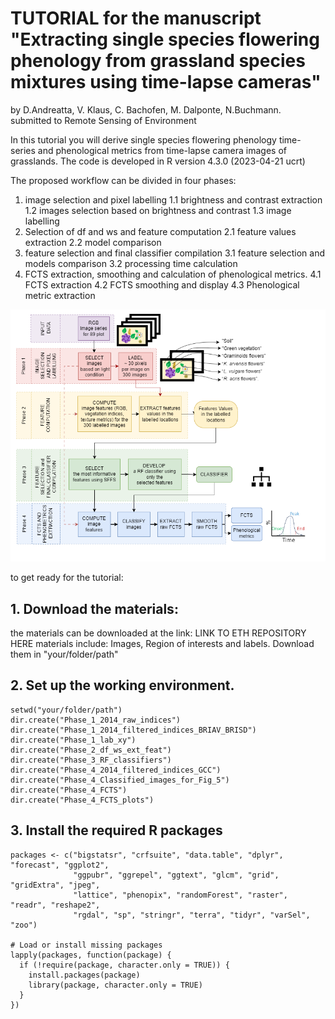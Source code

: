 
# **TUTORIAL for the manuscript "Extracting single species flowering phenology from grassland species mixtures using time-lapse cameras"**
 by D.Andreatta, V. Klaus, C. Bachofen, M. Dalponte, N.Buchmann.  
 submitted to Remote Sensing of Environment

In this tutorial you will derive single species flowering phenology time-series and phenological metrics from time-lapse camera images of grasslands. 
The code is developed in R version 4.3.0 (2023-04-21 ucrt)

The proposed workflow can be divided in four phases: 
1. image selection and pixel labelling
   1.1 brightness and contrast extraction
   1.2 images selection based on brightness and contrast
   1.3 image labelling
2. Selection of df and ws and feature computation
   2.1 feature values extraction
   2.2 model comparison
3. feature selection and final classifier compilation
   3.1 feature selection and models comparison
   3.2 processing time calculation
4. FCTS extraction, smoothing and calculation of phenological metrics.
   4.1 FCTS extraction
   4.2 FCTS smoothing and display
   4.3 Phenological metric extraction

![Structure of the proposed workflow (Figure 2 in the manuscript)](Figure_2.png)


to get ready for the tutorial:

## 1. Download the materials:
the materials can be downloaded at the link: LINK TO ETH REPOSITORY HERE
materials include: Images, Region of interests and labels. Download them in "your/folder/path"

## 2. Set up the working environment. 

```
setwd("your/folder/path")
dir.create("Phase_1_2014_raw_indices")
dir.create("Phase_1_2014_filtered_indices_BRIAV_BRISD")
dir.create("Phase_1_lab_xy")
dir.create("Phase_2_df_ws_ext_feat")
dir.create("Phase_3_RF_classifiers")
dir.create("Phase_4_2014_filtered_indices_GCC")
dir.create("Phase_4_Classified_images_for_Fig_5")
dir.create("Phase_4_FCTS")
dir.create("Phase_4_FCTS_plots")
```

## 3. Install the required R packages
```
packages <- c("bigstatsr", "crfsuite", "data.table", "dplyr", "forecast", "ggplot2", 
              "ggpubr", "ggrepel", "ggtext", "glcm", "grid", "gridExtra", "jpeg",
              "lattice", "phenopix", "randomForest", "raster", "readr", "reshape2",
              "rgdal", "sp", "stringr", "terra", "tidyr", "varSel", "zoo")

# Load or install missing packages
lapply(packages, function(package) {
  if (!require(package, character.only = TRUE)) {
    install.packages(package)
    library(package, character.only = TRUE)
  }
})
```

